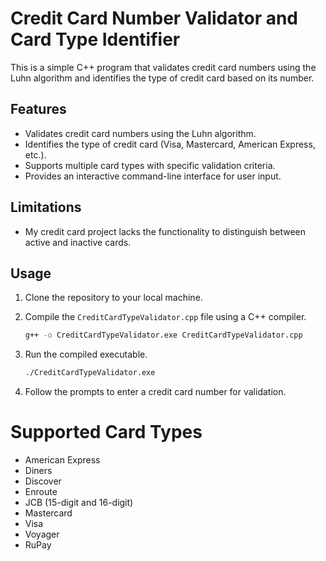 # Credit Card Number Validator and Card Type Identifier

This is a simple C++ program that validates credit card numbers using the Luhn algorithm and identifies the type of credit card based on its number.

## Features

- Validates credit card numbers using the Luhn algorithm.
- Identifies the type of credit card (Visa, Mastercard, American Express, etc.).
- Supports multiple card types with specific validation criteria.
- Provides an interactive command-line interface for user input.

## Limitations
- My credit card project lacks the functionality to distinguish between active and inactive cards.
## Usage

1. Clone the repository to your local machine.
2. Compile the `CreditCardTypeValidator.cpp` file using a C++ compiler.
   
   ```bash
   g++ -o CreditCardTypeValidator.exe CreditCardTypeValidator.cpp

4. Run the compiled executable.
   
   ```bash
   ./CreditCardTypeValidator.exe

6. Follow the prompts to enter a credit card number for validation.

# Supported Card Types
- American Express
- Diners
- Discover
- Enroute
- JCB (15-digit and 16-digit)
- Mastercard
- Visa
- Voyager
- RuPay
